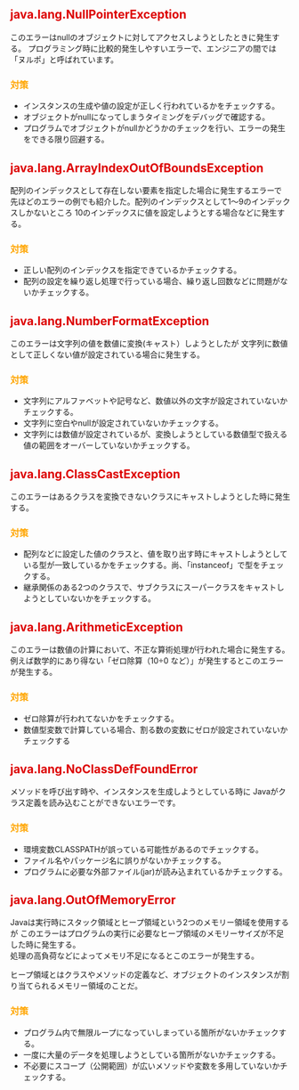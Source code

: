 
<h2><font style="color: #DD0000	;"><b> java.lang.NullPointerException </b></font></h2>
このエラーはnullのオブジェクトに対してアクセスしようとしたときに発生する。
プログラミング時に比較的発生しやすいエラーで、エンジニアの間では「ヌルポ」と呼ばれています。

<h3><font style="color: orange;"> 対策 </font></h3>

* インスタンスの生成や値の設定が正しく行われているかをチェックする。
* オブジェクトがnullになってしまうタイミングをデバッグで確認する。
* プログラムでオブジェクトがnullかどうかのチェックを行い、エラーの発生をできる限り回避する。

<h2><font style="color: #DD0000	;"><b> java.lang.ArrayIndexOutOfBoundsException  </b></font></h2>
配列のインデックスとして存在しない要素を指定した場合に発生するエラーで
先ほどのエラーの例でも紹介した。配列のインデックスとして1～9のインデックスしかないところ
10のインデックスに値を設定しようとする場合などに発生する。

<h3><font style="color: orange;"> 対策 </font></h3>

* 正しい配列のインデックスを指定できているかチェックする。
* 配列の設定を繰り返し処理で行っている場合、繰り返し回数などに問題がないかチェックする。

<h2><font style="color: #DD0000	;"><b> java.lang.NumberFormatException  </b></font></h2>
このエラーは文字列の値を数値に変換(キャスト）しようとしたが
文字列に数値として正しくない値が設定されている場合に発生する。

<h3><font style="color: orange;"> 対策 </font></h3>

* 文字列にアルファベットや記号など、数値以外の文字が設定されていないかチェックする。
* 文字列に空白やnullが設定されていないかチェックする。
* 文字列には数値が設定されているが、変換しようとしている数値型で扱える値の範囲をオーバーしていないかチェックする。

<h2><font style="color: #DD0000	;"><b> java.lang.ClassCastException  </b></font></h2>
このエラーはあるクラスを変換できないクラスにキャストしようとした時に発生する。

<h3><font style="color: orange;"> 対策 </font></h3>

* 配列などに設定した値のクラスと、値を取り出す時にキャストしようとしている型が一致しているかをチェックする。尚、「instanceof」で型をチェックする。
* 継承関係のある2つのクラスで、サブクラスにスーパークラスをキャストしようとしていないかをチェックする。

<h2><font style="color: #DD0000	;"><b>java.lang.ArithmeticException  </b></font></h2>
このエラーは数値の計算において、不正な算術処理が行われた場合に発生する。例えば数学的にあり得ない「ゼロ除算（10÷0 など）」が発生するとこのエラーが発生する。

<h3><font style="color: orange;"> 対策 </font></h3>

* ゼロ除算が行われてないかをチェックする。
* 数値型変数で計算している場合、割る数の変数にゼロが設定されていないかチェックする

<h2><font style="color: #DD0000	;"><b> java.lang.NoClassDefFoundError  </b></font></h2>
メソッドを呼び出す時や、インスタンスを生成しようとしている時に
Javaがクラス定義を読み込むことができないエラーです。

<h3><font style="color: orange;"> 対策 </font></h3>

* 環境変数CLASSPATHが誤っている可能性があるのでチェックする。
* ファイル名やパッケージ名に誤りがないかチェックする。
* プログラムに必要な外部ファイル(jar)が読み込まれているかチェックする。

<h2><font style="color: #DD0000	;"><b> java.lang.OutOfMemoryError  </b></font></h2>
Javaは実行時にスタック領域とヒープ領域という2つのメモリー領域を使用するが
このエラーはプログラムの実行に必要なヒープ領域のメモリーサイズが不足した時に発生する。<br>
処理の高負荷などによってメモリ不足になるとこのエラーが発生する。

ヒープ領域とはクラスやメソッドの定義など、オブジェクトのインスタンスが割り当てられるメモリー領域のことだ。

<h3><font style="color: orange;"> 対策 </font></h3>

* プログラム内で無限ループになっていしまっている箇所がないかチェックする。
* 一度に大量のデータを処理しようとしている箇所がないかチェックする。
* 不必要にスコープ（公開範囲）が広いメソッドや変数を多用していないかチェックする。
